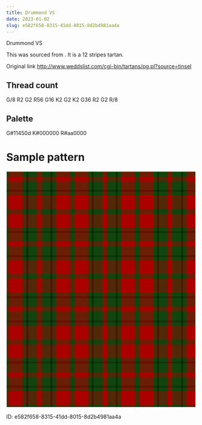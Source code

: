 ```yaml
---
title: Drummond VS
date: 2023-01-02
slug: e582f658-8315-41dd-8015-8d2b4981aa4a
---
```

Drummond VS

This was sourced from <no value>.  It is a 12 stripes tartan.

Original link http://www.weddslist.com/cgi-bin/tartans/pg.pl?source=tinsel

## Thread count
G/8 R2 G2 R56 G16 K2 G2 K2 G36 R2 G2 R/8

## Palette
G#11450d K#000000 R#aa0000

# Sample pattern

![Tartan detail](tartan.png "G/8 R2 G2 R56 G16 K2 G2 K2 G36 R2 G2 R/8 tartan")

ID: e582f658-8315-41dd-8015-8d2b4981aa4a